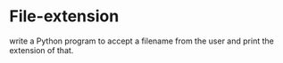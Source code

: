 # File-extension
write a Python program to accept a filename from the user and print the extension of that.
